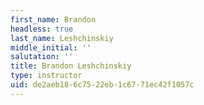 ```yaml
---
first_name: Brandon
headless: true
last_name: Leshchinskiy
middle_initial: ''
salutation: ''
title: Brandon Leshchinskiy
type: instructor
uid: de2aeb18-6c75-22eb-1c67-71ec42f1057c
---
```

